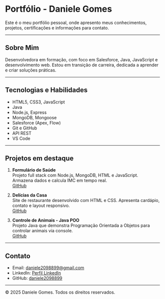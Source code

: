 # Portfólio - Daniele Gomes

Este é o meu portfólio pessoal, onde apresento meus conhecimentos, projetos, certificações e informações para contato.

---

## Sobre Mim

Desenvolvedora em formação, com foco em Salesforce, Java, JavaScript e desenvolvimento web. Estou em transição de carreira, dedicada a aprender e criar soluções práticas.

---

## Tecnologias e Habilidades

- HTML5, CSS3, JavaScript
- Java
- Node.js, Express
- MongoDB, Mongoose
- Salesforce (Apex, Flow)
- Git e GitHub
- API REST
- VS Code

---

## Projetos em destaque

1. **Formulário de Saúde**  
   Projeto full stack com Node.js, MongoDB, HTML e JavaScript. Armazena dados e calcula IMC em tempo real.  
   [GitHub](https://github.com/daniele2098899/formularioSaude)

2. **Delícias da Casa**  
   Site de restaurante desenvolvido com HTML e CSS. Apresenta cardápio, contato e layout responsivo.  
   [GitHub](https://github.com/daniele2098899/DeliciasDaCasa)

3. **Controle de Animais - Java POO**  
   Projeto Java que demonstra Programação Orientada a Objetos para controlar animais via console.  
   [GitHub](https://github.com/daniele2098899/AnimalControleTecla)

---

## Contato

- Email: daniele2098899@gmail.com  
- LinkedIn: [Perfil LinkedIn](https://www.linkedin.com/in/daniele-gomes-932547319)  
- GitHub: [daniele2098899](https://github.com/daniele2098899)

---

© 2025 Daniele Gomes. Todos os direitos reservados.
